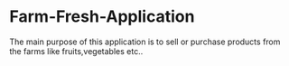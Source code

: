 # Farm-Fresh-Application
The main purpose of this application is to sell or purchase products from the farms like fruits,vegetables etc..
